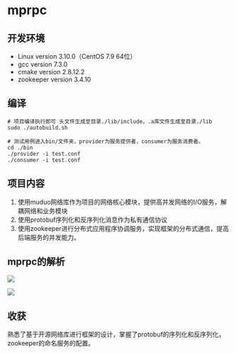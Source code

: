 # mprpc

## 开发环境

- Linux version 3.10.0（CentOS 7.9 64位）
- gcc version 7.3.0
- cmake version 2.8.12.2
- zookeeper version 3.4.10

## 编译

```shell
# 项目编译执行即可 头文件生成至目录./lib/include，.a库文件生成至目录./lib
sudo ./autobuild.sh

# 测试用例进入bin/文件夹，provider为服务提供者，consumer为服务消费者。
cd ./bin
./provider -i test.conf
./consumer -i test.conf
```

## 项目内容

1. 使用muduo网络库作为项目的网络核心模块，提供高并发网络的I/O服务，解耦网络和业务模块
2. 使用protobuf序列化和反序列化消息作为私有通信协议
3. 使用zookeeper进行分布式应用程序协调服务，实现框架的分布式通信，提高后端服务的并发能力。

## mprpc的解析

![](./1.png)

![](C:\Users\GUANJIAA\Desktop\微信图片_20230411170933.png)

## 收获

熟悉了基于开源网络库进行框架的设计，掌握了protobuf的序列化和反序列化，zookeeper的命名服务的配置。
